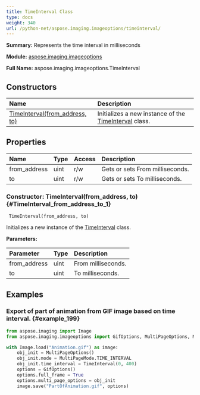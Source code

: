 ```yaml
---
title: TimeInterval Class
type: docs
weight: 340
url: /python-net/aspose.imaging.imageoptions/timeinterval/
---
```


**Summary:** Represents the time interval in milliseconds

**Module:** [aspose.imaging.imageoptions](/imaging/python-net/aspose.imaging.imageoptions/)

**Full Name:** aspose.imaging.imageoptions.TimeInterval

## **Constructors**
| **Name** | **Description** |
| :- | :- |
| [TimeInterval(from_address, to)](#TimeInterval_from_address_to_1) | Initializes a new instance of the [TimeInterval](/imaging/python-net/aspose.imaging.imageoptions/timeinterval/) class. |
## **Properties**
| **Name** | **Type** | **Access** | **Description** |
| :- | :- | :- | :- |
| from_address | uint | r/w | Gets or sets From milliseconds. |
| to | uint | r/w | Gets or sets To milliseconds. |


### Constructor: TimeInterval(from_address, to) {#TimeInterval_from_address_to_1}


```
 TimeInterval(from_address, to) 
```

Initializes a new instance of the [TimeInterval](/imaging/python-net/aspose.imaging.imageoptions/timeinterval/) class.

**Parameters:**

| Parameter | Type | Description |
| :- | :- | :- |
| from_address | uint | From milliseconds. |
| to | uint | To milliseconds. |

## **Examples**
### Export of part of animation from GIF image based on time interval. {#example_199}
``` python
from aspose.imaging import Image
from aspose.imaging.imageoptions import GifOptions, MultiPageOptions, MultiPageMode, TimeInterval

with Image.load("Animation.gif") as image:
	obj_init = MultiPageOptions()
	obj_init.mode = MultiPageMode.TIME_INTERVAL
	obj_init.time_interval = TimeInterval(0, 400)
	options = GifOptions()
	options.full_frame = True
	options.multi_page_options = obj_init
	image.save("PartOfAnimation.gif", options)


```

